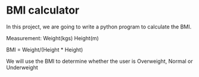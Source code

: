# BMI calculator
In this project, we are going to write a python program to calculate the BMI.

Measurement:
Weight(kgs)
Height(m)

BMI = Weight/(Height * Height)

We will use the BMI to determine whether the user is Overweight, Normal or Underweight
